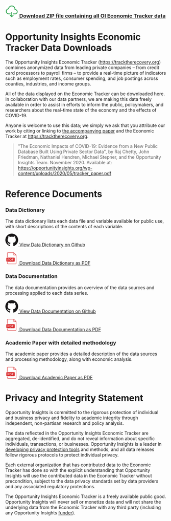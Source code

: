 ### [<img src="docs/download-icon.svg" alt="Download Link" width="40" style="display:inline;"/> Download ZIP file containing all OI Economic Tracker data](https://github.com/OpportunityInsights/EconomicTracker/archive/main.zip)

# Opportunity Insights Economic Tracker Data Downloads

The Opportunity Insights Economic Tracker (https://tracktherecovery.org) combines anonymized data from leading private companies – from credit card processors to payroll firms – to provide a real-time picture of indicators such as employment rates, consumer spending, and job postings across counties, industries, and income groups.

All of the data displayed on the Economic Tracker can be downloaded here. In collaboration with our data partners, we are making this data freely available in order to assist in efforts to inform the public, policymakers, and researchers about the real-time state of the economy and the effects of COVID-19.

Anyone is welcome to use this data; we simply we ask that you attribute our work by citing or linking to [the accompanying paper](https://opportunityinsights.org/wp-content/uploads/2020/05/tracker_paper.pdf) and the Economic Tracker at https://tracktherecovery.org.

> "The Economic Impacts of COVID-19: Evidence from a New Public Database Built Using Private Sector Data", by Raj Chetty, John Friedman, Nathaniel Hendren, Michael Stepner, and the Opportunity Insights Team. November 2020. Available at: https://opportunityinsights.org/wp-content/uploads/2020/05/tracker_paper.pdf

# Reference Documents

### Data Dictionary

The data dictionary lists each data file and variable available for public use, with short descriptions of the contents of each variable.

[<img src="docs/GitHub-Mark-64px.png" alt="GH Viewer" width="40" style="display:inline;"/> View Data Dictionary on Github](https://github.com/OpportunityInsights/EconomicTracker/blob/main/docs/oi_tracker_data_dictionary.md)

[<img src="docs/pdf-icon.svg" alt="PDF Download" width="40" style="display:inline;"/> Download Data Dictionary as PDF](https://raw.githubusercontent.com/OpportunityInsights/EconomicTracker/main/docs/oi_tracker_data_dictionary.pdf)

### Data Documentation

The data documentation provides an overview of the data sources and processing applied to each data series.

[<img src="docs/GitHub-Mark-64px.png" alt="GH Viewer" width="40" style="display:inline;"/> View Data Documentation on Github](https://github.com/OpportunityInsights/EconomicTracker/blob/main/docs/oi_tracker_data_documentation.md)

[<img src="docs/pdf-icon.svg" alt="PDF Download" width="40" style="display:inline;"/> Download Data Documentation as PDF](https://raw.githubusercontent.com/OpportunityInsights/EconomicTracker/main/docs/oi_tracker_data_documentation.pdf)

### Academic Paper with detailed methodology

The academic paper provides a detailed description of the data sources and processing methodology, along with economic analysis.

[<img src="docs/pdf-icon.svg" alt="PDF Download" width="40" style="display:inline;"/> Download Academic Paper as PDF](https://opportunityinsights.org/wp-content/uploads/2020/05/tracker_paper.pdf)

# Privacy and Integrity Statement

Opportunity Insights is committed to the rigorous protection of individual and business privacy and fidelity to academic integrity through independent, non-partisan research and policy analysis.

The data reflected in the Opportunity Insights Economic Tracker are aggregated, de-identified, and do not reveal information about specific individuals, transactions, or businesses. Opportunity Insights is a leader in ​[developing privacy protection tools](https://opportunityinsights.org/paper/differential-privacy/)​ and methods, and all data releases follow rigorous protocols to protect individual privacy.

Each external organization that has contributed data to the Economic Tracker has done so with the explicit understanding that Opportunity Insights will use the contributed data in the Economic Tracker without precondition, subject to the data privacy standards set by data providers and any associated regulatory protections.

The Opportunity Insights Economic Tracker is a freely available public good. Opportunity Insights will never sell or monetize data and will not share the underlying data from the Economic Tracker with any third party (including any Opportunity Insights​​ [funder](https://opportunityinsights.org/team/)​).
